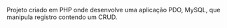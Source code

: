 Projeto criado em PHP onde desenvolve uma aplicação PDO, MySQL, que manipula registro contendo um CRUD.
